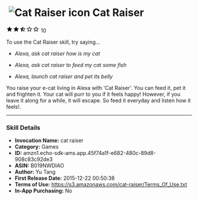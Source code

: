 # &nbsp;<img src="https://github.com/dale3h/alexa-skills-list/raw/master/skills/cat-raiser/B019NWDIAO/app_icon" alt="Cat Raiser icon" width="36"> Cat Raiser
![2.6 stars](../../../images/ic_star_black_18dp_1x.png)![2.6 stars](../../../images/ic_star_black_18dp_1x.png)![2.6 stars](../../../images/ic_star_half_black_18dp_1x.png)![2.6 stars](../../../images/ic_star_border_black_18dp_1x.png)![2.6 stars](../../../images/ic_star_border_black_18dp_1x.png) 10

To use the Cat Raiser skill, try saying...

* *Alexa, ask cat raiser how is my cat*

* *Alexa, ask cat raiser to feed my cat some fish*

* *Alexa, launch cat raiser and pet its belly*

You raise your e-cat living in Alexa with 'Cat Raiser'. You can feed it, pet it and frighten it. Your cat will purr to you if it feels happy! However, if you leave it along for a while, it will escape. So feed it everyday and listen how it feels!.

***

### Skill Details

* **Invocation Name:** cat raiser
* **Category:** Games
* **ID:** amzn1.echo-sdk-ams.app.45f74a1f-e682-480c-89d8-908c83c92de3
* **ASIN:** B019NWDIAO
* **Author:** Yu Tang
* **First Release Date:** 2015-12-22 00:50:38
* **Terms of Use:** https://s3.amazonaws.com/cat-raiser/Terms_Of_Use.txt
* **In-App Purchasing:** No
